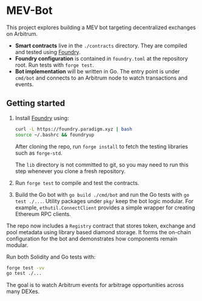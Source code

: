 # MEV-Bot

This project explores building a MEV bot targeting decentralized exchanges on Arbitrum.

- **Smart contracts** live in the `./contracts` directory. They are compiled and tested using [Foundry](https://github.com/foundry-rs/foundry).
- **Foundry configuration** is contained in `foundry.toml` at the repository root. Run tests with `forge test`.
- **Bot implementation** will be written in Go. The entry point is under `cmd/bot` and connects to an Arbitrum node to watch transactions and events.

## Getting started

1. Install [Foundry](https://book.getfoundry.sh/getting-started/installation) using:
   ```bash
   curl -L https://foundry.paradigm.xyz | bash
   source ~/.bashrc && foundryup
   ```
   After cloning the repo, run `forge install` to fetch the testing
   libraries such as `forge-std`.

   The `lib` directory is not committed to git, so you may need to run this
   step whenever you clone a fresh repository.

2. Run `forge test` to compile and test the contracts.
3. Build the Go bot with `go build ./cmd/bot` and run the Go tests with `go test ./...`.
   Utility packages under `pkg/` keep the bot logic modular. For example,
   `ethutil.ConnectClient` provides a simple wrapper for creating Ethereum RPC
   clients.


The repo now includes a `Registry` contract that stores token, exchange and pool metadata using library based diamond storage. It forms the on-chain
configuration for the bot and demonstrates how components remain modular.

Run both Solidity and Go tests with:

```bash
forge test -vv
go test ./...
```

The goal is to watch Arbitrum events for arbitrage opportunities across many
DEXes.

